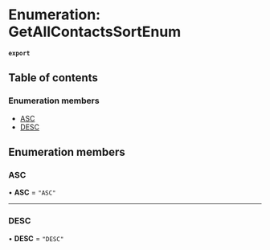 # Enumeration: GetAllContactsSortEnum

**`export`**

## Table of contents

### Enumeration members

- [ASC](GetAllContactsSortEnum.md#asc)
- [DESC](GetAllContactsSortEnum.md#desc)

## Enumeration members

### ASC

• **ASC** = `"ASC"`

___

### DESC

• **DESC** = `"DESC"`

